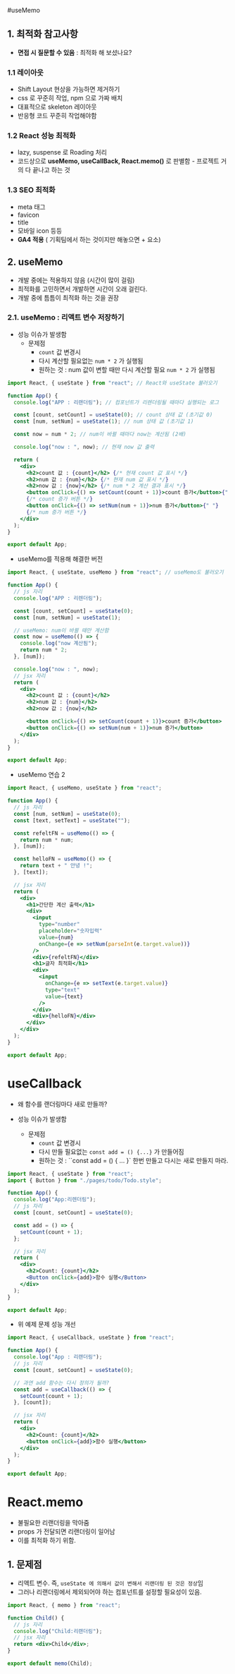 #useMemo

## 1. 최적화 참고사항

- **면접 시 질문할 수 있음** : 최적화 해 보셨나요?

### 1.1 레이아웃

- Shift Layout 현상을 가능하면 제거하기
- css 로 꾸준히 작업, npm 으로 가짜 배치
- 대표적으로 skeleton 레이아웃
- 반응형 코드 꾸준히 작업해야함

### 1.2 React 성능 최적화

- lazy, suspense 로 Roading 처리
- 코드상으로 **useMemo, useCallBack, React.memo()** 로 판별함 - 프로젝트 거의 다 끝나고 하는 것

### 1.3 SEO 최적화

- meta 태그
- favicon
- title
- 모바일 icon 등등
- **GA4 적용** ( 기획팀에서 하는 것이지만 해놓으면 + 요소)

## 2. useMemo

- 개발 중에는 적용하지 않음 (시간이 많이 걸림)
- 최적화를 고민하면서 개발하면 시간이 오래 걸린다.
- 개발 중에 틈틈이 최적화 하는 것을 권장

### 2.1. useMemo : 리액트 변수 저장하기

- 성능 이슈가 발생함
  - 문제점
    - `count` 값 변경시
    - 다시 계산할 필요없는 `num * 2` 가 실행됨
    - 원하는 것 : num 값이 변할 때만 다시 계산할 필요 `num * 2` 가 실행됨

```jsx
import React, { useState } from "react"; // React와 useState 불러오기

function App() {
  console.log("APP : 리랜더링"); // 컴포넌트가 리렌더링될 때마다 실행되는 로그

  const [count, setCount] = useState(0); // count 상태 값 (초기값 0)
  const [num, setNum] = useState(1); // num 상태 값 (초기값 1)

  const now = num * 2; // num이 바뀔 때마다 now는 계산됨 (2배)

  console.log("now : ", now); // 현재 now 값 출력

  return (
    <div>
      <h2>count 값 : {count}</h2> {/* 현재 count 값 표시 */}
      <h2>num 값 : {num}</h2> {/* 현재 num 값 표시 */}
      <h2>now 값 : {now}</h2> {/* num * 2 계산 결과 표시 */}
      <button onClick={() => setCount(count + 1)}>count 증가</button>{" "}
      {/* count 증가 버튼 */}
      <button onClick={() => setNum(num + 1)}>num 증가</button>{" "}
      {/* num 증가 버튼 */}
    </div>
  );
}

export default App;
```

- useMemo를 적용해 해결한 버전

```jsx
import React, { useState, useMemo } from "react"; // useMemo도 불러오기

function App() {
  // js 자리
  console.log("APP : 리렌더링");

  const [count, setCount] = useState(0);
  const [num, setNum] = useState(1);

  // useMemo: num이 바뀔 때만 계산함
  const now = useMemo(() => {
    console.log("now 계산됨");
    return num * 2;
  }, [num]);

  console.log("now : ", now);
  // jsx 자리
  return (
    <div>
      <h2>count 값 : {count}</h2>
      <h2>num 값 : {num}</h2>
      <h2>now 값 : {now}</h2>

      <button onClick={() => setCount(count + 1)}>count 증가</button>
      <button onClick={() => setNum(num + 1)}>num 증가</button>
    </div>
  );
}

export default App;
```

- useMemo 연습 2

```jsx
import React, { useMemo, useState } from "react";

function App() {
  // js 자리
  const [num, setNum] = useState(0);
  const [text, setText] = useState("");

  const refeltFN = useMemo(() => {
    return num * num;
  }, [num]);

  const helloFN = useMemo(() => {
    return text + " 안녕 !";
  }, [text]);

  // jsx 자리
  return (
    <div>
      <h1>간단한 계산 출력</h1>
      <div>
        <input
          type="number"
          placeholder="숫자입력"
          value={num}
          onChange={e => setNum(parseInt(e.target.value))}
        />
        <div>{refeltFN}</div>
        <h1>글자 최적화</h1>
        <div>
          <input
            onChange={e => setText(e.target.value)}
            type="text"
            value={text}
          />
        </div>
        <div>{helloFN}</div>
      </div>
    </div>
  );
}

export default App;
```

# useCallback

- 왜 함수를 랜더링마다 새로 만들까?

- 성능 이슈가 발생함
  - 문제점
    - `count` 값 변경시
    - 다시 만들 필요없는 `const add = () {...}` 가 만들어짐
    - 원하는 것 : ``const add = () { ... }` 한번 만들고 다시는 새로 만들지 마라.

```jsx
import React, { useState } from "react";
import { Button } from "./pages/todo/Todo.style";

function App() {
  console.log("App:리렌더링");
  // js 자리
  const [count, setCount] = useState(0);

  const add = () => {
    setCount(count + 1);
  };

  // jsx 자리
  return (
    <div>
      <h2>Count: {count}</h2>
      <Button onClick={add}>함수 실행</Button>
    </div>
  );
}

export default App;
```

- 위 예제 문제 성능 개선

```jsx
import React, { useCallback, useState } from "react";

function App() {
  console.log("App : 리랜더링");
  // js 자리
  const [count, setCount] = useState(0);

  // 과연 add 함수는 다시 정의가 될까?
  const add = useCallback(() => {
    setCount(count + 1);
  }, [count]);

  // jsx 자리
  return (
    <div>
      <h2>Count: {count}</h2>
      <button onClick={add}>함수 실행</button>
    </div>
  );
}

export default App;
```

# React.memo

- 불필요한 리랜더링을 막아줌
- props 가 전달되면 리랜더링이 일어남
- 이를 최적화 하기 위함.

## 1. 문제점

- 리액트 변수. 즉, `useState 에 의해서 값이 변해서 리랜더링 된 것은 정상`임
- 그러나 리랜더링에서 제외되어야 하는 컴포넌트를 설정할 필요성이 있음.

```jsx
import React, { memo } from "react";

function Child() {
  // js 자리
  console.log("Child:리랜더링");
  // jsx 자리
  return <div>Child</div>;
}

export default memo(Child);
```
